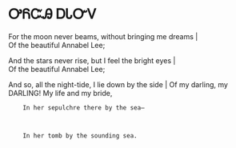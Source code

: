 # ᎤᏲᏨᎯ ᎠᏓᏅᏙ

For the moon never beams, without bringing me dreams    |    
	Of the beautiful Annabel Lee;  
   
And the stars never rise, but I feel the bright eyes |  
	Of the beautiful Annabel Lee; 
   
And so, all the night-tide, I lie down by the side    |
	Of my darling, my DARLING! My life and my bride,    


		In her sepulchre there by the sea— 
   
   
   
		In her tomb by the sounding sea.
